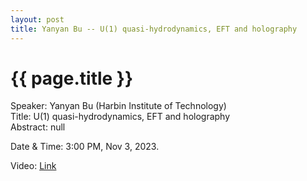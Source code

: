 ```yaml
---
layout: post
title: Yanyan Bu -- U(1) quasi-hydrodynamics, EFT and holography
---
```


{{ page.title }}
================

Speaker: Yanyan Bu (Harbin Institute of Technology)  
Title: U(1) quasi-hydrodynamics, EFT and holography  
Abstract:  null  

Date & Time: 3:00 PM, Nov 3, 2023.  

Video: [Link]( https://www.bilibili.com/video/BV1qw411M7nS ) 